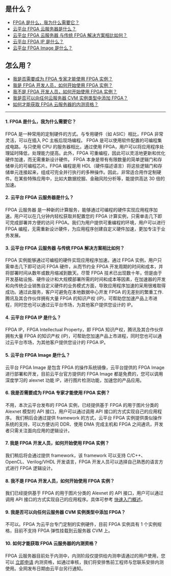 ## 是什么？
- [FPGA 是什么，我为什么需要它？](#Q1)
- [云平台 FPGA 云服务器是什么？](#Q2)
- [云平台 FPGA 云服务器 与传统 FPGA 解决方案相比如何？](#Q3)
- [云平台 FPGA IP 是什么？](#Q4)
- [云平台 FPGA Image 是什么？](#Q5)

## 怎么用？
- [我是否需要成为 FPGA 专家才能使用 FPGA 实例？](#Q6)
- [我是 FPGA 开发人员，如何开始使用 FPGA 实例？](#Q7)
- [我不是 FPGA 开发人员，如何开始使用 FPGA 实例？](#Q8)
- [我是否可以向任何云服务器 CVM 实例类型中添加 FPGA？](#Q9)
- [如何才能获取 FPGA 云服务器的内测资格？](#Q10)

-----
<span id="Q1"></span>
#### 1.  FPGA 是什么，我为什么需要它？
FPGA 是一种常用的定制硬件的方式。与专用硬件（如 ASIC）相比，FPGA 非常灵活，可以在插入 PC 主板后现场编程。
FPGA 是可以使用软件配置的可编程集成电路。与只使用 CPU 的服务器相比，通过使用 FPGA，用户可以将应用程序处理延时降低，处理能力提高。此外，FPGA 可重编程，因此可以灵活地更新和优化硬件加速，而无需重新设计硬件。
FPGA 本身是带有有限数量的简单逻辑门和存储单元的可编程芯片。FPGA 编程是用 HDL（硬件描述语言）将这些逻辑门和存储单元连接起来，组成可完全并行执行的多种操作。因此，非常适合用作定制硬件。在某些特殊应用中，比如大数据挖掘、金融风险分析等，能提供高达 30 倍的加速。
<span id="Q2"></span>
#### 2. 云平台 FPGA 云服务器是什么？
FPGA 云服务器 是一种新的计算服务，能够通过可编程的硬件实现应用程序加速。用户可以在几分钟内轻松获取并配置您的 FPGA 计算实例，只需单击几下即可完成部署并方便的访问 FPGA。我们为用户提供可重编程的环境，用户可以进行 FPGA 编程，无需重新设计硬件，为应用程序创建自定义硬件加速，更加专注于业务发展。
<span id="Q3"></span>
#### 3. 云平台 FPGA 云服务器 与传统 FPGA 解决方案相比如何？
FPGA 实例能够通过可编程的硬件实现应用程序加速。通过 FPGA 实例，用户只需单击几下即可访问 FPGA 硬件，从而节约全 FPGA 开发周期的时间和成本，并将部署时间从数年或数月缩减到数天。尽管 FPGA 技术已出现数十年，但是由于开发基础设施、硬件设计和大规模部署所需的时间和成本等因素，在加速器的开发和向传统企业销售自定义硬件的业务模式方面，导致应用程序加速的采用很难取得成功。通过此服务，客户可避免在本地数据中心开发 FPGA 的无差别的繁重工作.腾讯及其合作伙伴拥有大量 FPGA 的知识产权 (IP)，可帮助您加速产品上市进程，同时您也可以通过云平台市场，为其他客户提供您设计的 IP。
<span id="Q4"></span>
#### 4. 云平台 FPGA IP 是什么？
FPGA IP，FPGA Intellectual Property，即 FPGA 知识产权，腾讯及其合作伙伴拥有大量 FPGA 的知识产权 (IP)，可帮助您加速产品上市进程，同时您也可以通过云平台市场，为其他客户提供您设计的 FPGA IP。
<span id="Q5"></span>
#### 5. 云平台 FPGA Image 是什么？
云平台 FPGA Image 是包含 FPGA 的操作系统镜像，云平台提供的 FPGA Image 进行部署和开发，目前云平台官方提供的 FPGA Image 都是免费的，您可以调用深度学习的 alexnet 功能 IP，进行图片检测功能，加速您的产品应用。
<span id="Q6"></span>
#### 6. 我是否需要成为 FPGA 专家才能使用 FPGA 实例？
不用，本次云平台发布的 FPGA 实例，已经提供基于 FPGA 的用于图片分类的 Alexnet 模型的 API 接口，用户可以通过调用 API 接口的方式实现自己的应用程序。
我们稍后会通过提供 framework 的方式，云平台 FPGA 实例提供类似操作系统的支持，可以方便访问 DDR、使用 DMA 完成主机和 FPGA 之间通讯，开发者只需关注面向应用的逻辑设计。
<span id="Q7"></span>
#### 7. 我是 FPGA 开发人员，如何开始使用 FPGA 实例？
我们稍后将会通过提供 framework，该 framework 可以支持 C/C++、OpenCL、Verilog/VHDL 开发语言，FPGA 开发人员可以选择自己熟悉的语言方式进行 FPGA 逻辑设计。
<span id="Q8"></span>
#### 8. 我不是 FPGA 开发人员，如何开始使用 FPGA 实例？
我们已经提供基于 FPGA 的用于图片分类的 Alexnet 的 API 接口，用户可以通过调用 API 接口的方式实现自己的应用程序。具体可参考 [快速入门概述](/document/product/565/8220)。
<span id="Q9"></span>
#### 9. 我是否可以向任何云服务器 CVM 实例类型中添加 FPGA？
不可以。FPGA 为云平台专门定制的实例硬件，目前 FPGA 实例具有 1 个实例规格，目前不支持 FPGA 弹性挂载到云服务器 CVM 上。
<span id="Q10"></span>
#### 10. 如何才能获取 FPGA 云服务器的内测资格？
FPGA 云服务器目前处于内测中，内测阶段仅提供给内测申请通过的用户使用，您可以 [立即申请](/act/apply/fpga) 内测资格，如通过审核，我们将安排售前工程师与您联系安排内测使用。全网发布日期由云平台另行通知。
